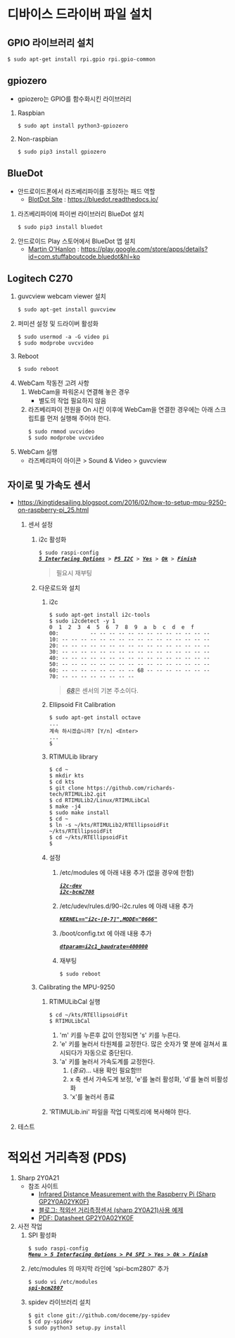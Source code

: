 # 디바이스 드라이버 파일 설치

  ## GPIO 라이브러리 설치
  <pre><code>$ sudo apt-get install rpi.gpio rpi.gpio-common</code></pre>
  
  ## gpiozero
  * gpiozero는 GPIO를 함수화시킨 라이브러리
  1. Raspbian
     <pre><code>$ sudo apt install python3-gpiozero</code></pre>
  2. Non-raspbian
     <pre><code>$ sudo pip3 install gpiozero</code></pre>

  ## BlueDot
  * 안드로이드폰에서 라즈베리파이를 조정하는 패드 역할
    * [BlotDot Site](https://bluedot.readthedocs.io/) : https://bluedot.readthedocs.io/
  1. 라즈베리파이에 파이썬 라이브러리 BlueDot 설치
     <pre><code>$ sudo pip3 install bluedot</code></pre>
  2. 안드로이드 Play 스토어에서 BlueDot 앱 설치
     * [Martin O'Hanlon](https://play.google.com/store/apps/details?id=com.stuffaboutcode.bluedot&hl=ko) : https://play.google.com/store/apps/details?id=com.stuffaboutcode.bluedot&hl=ko

  ## Logitech C270
  1. guvcview webcam viewer 설치
     <pre><code>$ sudo apt-get install guvcview</code></pre>
  2. 퍼미션 설정 및 드라이버 활성화
     <pre><code>$ sudo usermod -a -G video pi
     $ sudo modprobe uvcvideo</code></pre>
  3. Reboot
     <pre><code>$ sudo reboot</code></pre>
  4. WebCam 작동전 고려 사항
     1. WebCam을 파워온시 연결해 놓은 경우
        - 별도의 작업 필요하지 않음
     2. 라즈베리파이 전원을 On 시킨 이후에 WebCam을 연결한 경우에는 아래 스크립트를 먼저 실행해 주어야 한다.
        <pre><code>$ sudo rmmod uvcvideo
        $ sudo modprobe uvcvideo</code></pre>
  5. WebCam 실행
     * 라즈베리파이 아이콘 &gt; Sound &amp; Video &gt; guvcview

  ## 자이로 및 가속도 센서
  * https://kingtidesailing.blogspot.com/2016/02/how-to-setup-mpu-9250-on-raspberry-pi_25.html

    1. 센서 설정
       
       1. i2c 활성화
          <pre><code>$ sudo raspi-config
          <b><i><u>5 Interfacing Options</u></i></b> &gt; <b><i><u>P5 I2C</u></i></b> &gt; <b><i><u>Yes</u></i></b> &gt; <b><i><u>Ok</u></i></b> &gt; <b><i><u>Finish</u></i></b></code></pre>
          > 필요시 재부팅
       
       2. 다운로드와 설치
          1. i2c
             <pre><code>$ sudo apt-get install i2c-tools
             $ sudo i2cdetect -y 1
             0  1  2  3  4  5  6  7  8  9  a  b  c  d  e  f
             00:          -- -- -- -- -- -- -- -- -- -- -- -- -- 
             10: -- -- -- -- -- -- -- -- -- -- -- -- -- -- -- -- 
             20: -- -- -- -- -- -- -- -- -- -- -- -- -- -- -- -- 
             30: -- -- -- -- -- -- -- -- -- -- -- -- -- -- -- -- 
             40: -- -- -- -- -- -- -- -- -- -- -- -- -- -- -- -- 
             50: -- -- -- -- -- -- -- -- -- -- -- -- -- -- -- -- 
             60: -- -- -- -- -- -- -- -- 68 -- -- -- -- -- -- -- 
             70: -- -- -- -- -- -- -- --
             </code></pre>
             > <b><i><u>68</u></i></b>은 센서의 기본 주소이다.
         
          3. Ellipsoid Fit Calibration
             <pre><code>$ sudo apt-get install octave
             ...
             계속 하시겠습니까? [Y/n] &lt;Enter&gt;
             ...
             $ </code></pre>
         
          4. RTIMULib library
             <pre><code>$ cd ~
             $ mkdir kts
             $ cd kts
             $ git clone https://github.com/richards-tech/RTIMULib2.git
             $ cd RTIMULib2/Linux/RTIMULibCal
             $ make -j4
             $ sudo make install
             $ cd ~
             $ ln -s ~/kts/RTIMULib2/RTEllipsoidFit ~/kts/RTEllipsoidFit
             $ cd ~/kts/RTEllipsoidFit
             $ </code></pre>
         
          6. 설정
             1. /etc/modules 에 아래 내용 추가 (없을 경우에 한함)
                <pre><code><b><i><u>i2c-dev
                i2c-bcm2708</u></i></b></code></pre>
          
             2. /etc/udev/rules.d/90-i2c.rules 에 아래 내용 추가
                <pre><code><b><i><u>KERNEL=="i2c-[0-7]",MODE="0666"</u></i></b></code></pre>
       
             3. /boot/config.txt 에 아래 내용 추가
                <pre><code><b><i><u>dtparam=i2c1_baudrate=400000</u></i></b></code></pre>
             
             4. 재부팅
                <pre><code>$ sudo reboot</code></pre>
       
       3. Calibrating the MPU-9250
          1. RTIMULibCal 실행
             <pre><code>$ cd ~/kts/RTEllipsoidFit
             $ RTIMULibCal</code></pre>
             1. 'm' 키를 누른후 값이 안정되면 's' 키를 누른다.
             2. 'e' 키를 눌러서 타원체를 교정한다. 많은 숫자가 몇 분에 걸쳐서 표시되다가 자동으로 중단된다.
             3. 'a' 키를 눌러서 가속도계를 교정한다.
                1. (*중요*)... 내용 확인 필요함!!!
                2. x 축 센서 가속도계 보정, 'e'를 눌러 활성화, 'd'를 눌러 비활성화
                3. 'x'를 눌러서 종료
       
           2. 'RTIMULib.ini' 파일을 작업 디렉토리에 복사해야 한다.
       
  2. 테스트

  # 적외선 거리측정 (PDS)
  1. Sharp 2Y0A21
     * 참조 사이트
       * [Infrared Distance Measurement with the Raspberry Pi (Sharp GP2Y0A02YK0F)](https://tutorials-raspberrypi.com/infrared-distance-measurement-with-the-raspberry-pi-sharp-gp2y0a02yk0f/)
       * [블로그: 적외선 거리측정센서 (sharp 2Y0A21)사용 예제](https://m.blog.naver.com/PostView.nhn?blogId=boilmint7&logNo=220927816896&proxyReferer=https%3A%2F%2Fwww.google.com%2F)
       * [PDF: Datasheet GP2Y0A02YK0F](https://global.sharp/products/device/lineup/data/pdf/datasheet/gp2y0a21yk_e.pdf)
  2. 사전 작업
     1. SPI 활성화
        <pre><code>$ sudo raspi-config
        <b><i><u>Menu &gt; 5 Interfacing Options &gt; P4 SPI &gt; Yes &gt; Ok &gt; Finish</u></i></b></code></pre>
     2. /etc/modules 의 마지막 라인에 'spi-bcm2807' 추가
        <pre><code>$ sudo vi /etc/modules
        <b><i><u>spi-bcm2807</u></i></b></code></pre>
     3. spidev 라이브러리 설치
        <pre><code>$ git clone git://github.com/doceme/py-spidev
        $ cd py-spidev
        $ sudo python3 setup.py install</code></pre>

